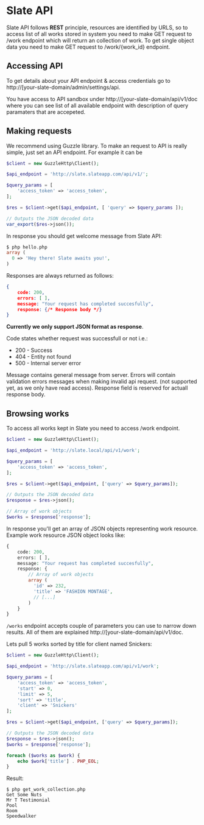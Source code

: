 # Slate API
Slate API follows **REST** principle, resources are identified by URLS, so to access list of all works stored in system you need to make GET request to /work endpoint which will return an collection of work. To get single object data you need to make GET request to /work/{work_id} endpoint. 

## Accessing API
To get details about your API endpoint & access credentials go to http://[your-slate-domain/admin/settings/api. 

You have access to API sandbox under http://[your-slate-domain/api/v1/doc where you can see list of all available endpoint with description of query paramaters that are accepeted. 

## Making requests
We recommend using Guzzle library. To make an request to API is really simple, just set an API endpoint. For example it can be 

```php
$client = new GuzzleHttp\Client();

$api_endpoint =	'http://slate.slateapp.com/api/v1/';

$query_params = [
    'access_token' => 'access_token',
];

$res = $client->get($api_endpoint, [ 'query' => $query_params ]);

// Outputs the JSON decoded data
var_export($res->json());
```
In response you should get welcome message from Slate API:

```php
$ php hello.php
array (
  0 => 'Hey there! Slate awaits you!',
)
```

Responses are always returned as follows:
```json
{
    code: 200,
    errors: [ ],
    message: "Your request has completed succesfully",
    response: {/* Response body */}
}
```
**Currently we only support JSON format as response**.

Code states whether request was successfull or not i.e.:

- 200 - Success
- 404 - Entity not found
- 500 - Internal server error

Message contains general message from server. 
Errors will contain validation errors messages when making invalid api request. (not supported yet, as we only have read access).
Response field is reserved for actuall response body.

## Browsing works
To access all works kept in Slate you need to access /work endpoint.

```php
$client = new GuzzleHttp\Client();

$api_endpoint = 'http://slate.local/api/v1/work';

$query_params = [
    'access_token' => 'access_token',
];

$res = $client->get($api_endpoint, ['query' => $query_params]);

// Outputs the JSON decoded data
$response = $res->json();

// Array of work objects
$works = $response['response'];
```
In response you'll get an array of JSON objects representing work resource.
Example work resource JSON object looks like:
```php
{
    code: 200,
    errors: [ ],
    message: "Your request has completed succesfully",
    response: {
    	// Array of work objects
        array (
          'id' => 232,
          'title' => 'FASHION MONTAGE',
          // [...]
        )
    }
}
```

`/works` endpoint accepts couple of parameters you can use to narrow down results.
All of them are explained http://[your-slate-domain/api/v1/doc.

Lets pull 5 works sorted by title for client named Snickers:

```php
$client = new GuzzleHttp\Client();

$api_endpoint =	'http://slate.slateapp.com/api/v1/work';

$query_params = [
    'access_token' => 'access_token',
    'start' => 0,
    'limit' => 5,
    'sort' => 'title',
    'client' => 'Snickers'
];

$res = $client->get($api_endpoint, ['query' => $query_params]);

// Outputs the JSON decoded data
$response = $res->json();
$works = $response['response'];

foreach ($works as $work) {
    echo $work['title'] . PHP_EOL;
}
```

Result:
```
$ php get_work_collection.php
Get Some Nuts
Mr T Testimonial
Pool
Room
Speedwalker
```



